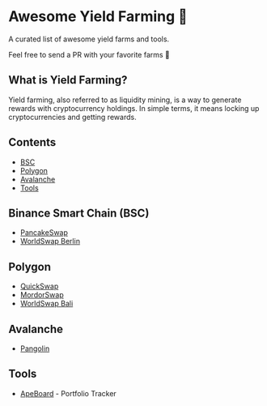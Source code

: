 # Awesome Yield Farming 🤑

A curated list of awesome yield farms and tools.

Feel free to send a PR with your favorite farms 🥳

## What is Yield Farming?

Yield farming, also referred to as liquidity mining, is a way to generate rewards with cryptocurrency holdings. In simple terms, it means locking up cryptocurrencies and getting rewards.

## Contents

- [BSC](#bsc)
- [Polygon](#polygon)
- [Avalanche](#avalanche)
- [Tools](#tools)

<a name="bsc" />

## Binance Smart Chain (BSC)

- [PancakeSwap](https://pancakeswap.finance)
- [WorldSwap Berlin](https://berlin.worldswap.finance)

<a name="polygon" />

## Polygon

- [QuickSwap](https://quickswap.exchange/#/pool)
- [MordorSwap](https://mordorswap.finance)
- [WorldSwap Bali](https://bali.worldswap.finance)

<a name="avalanche" />

## Avalanche

- [Pangolin](https://app.pangolin.exchange/#/pool)

<a name="tools" />

## Tools

- [ApeBoard](https://apeboard.finance) - Portfolio Tracker
